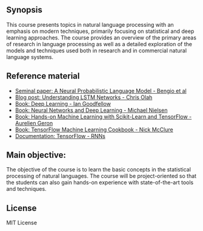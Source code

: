 ## Synopsis
This course presents topics in natural language processing with an emphasis on modern techniques, primarily focusing on statistical and deep learning approaches. The course provides an overview of the primary areas of research in language processing as well as a detailed exploration of the models and techniques used both in research and in commercial natural language systems.

## Reference material

- [Seminal paper: A Neural Probabilistic Language Model - Bengio et al](http://www.jmlr.org/papers/volume3/bengio03a/bengio03a.pdf)
- [Blog post: Understanding LSTM Networks - Chris Olah](https://colah.github.io/posts/2015-08-Understanding-LSTMs/)
- [Book: Deep Learning - Ian Goodfellow](http://www.deeplearningbook.org)
- [Book: Neural Networks and Deep Learning - Michael Nielsen](http://neuralnetworksanddeeplearning.com)
- [Book: Hands-on Machine Learning with Scikit-Learn and TensorFlow - Aurelien Geron](https://github.com/ageron/handson-ml)
- [Book: TensorFlow Machine Learning Cookbook - Nick McClure](https://github.com/nfmcclure/tensorflow_cookbook)
- [Documentation: TensorFlow - RNNs](https://www.tensorflow.org/tutorials/recurrent) 


## Main objective:
The objective of the course is to learn the basic concepts in the statistical processing of natural languages. The course will be project-oriented so that the students can also gain hands-on experience with state-of-the-art tools and techniques.

## License
MIT License
